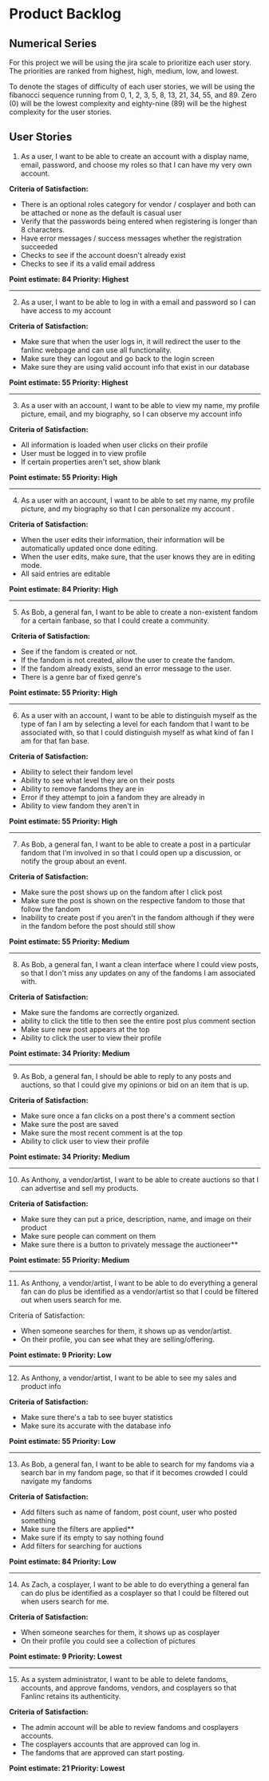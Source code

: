 # Product Backlog

## Numerical Series

For this project we will be using the jira scale to prioritize each user story. The priorities are ranked from highest, high, medium, low, and lowest.

To denote the stages of difficulty of each user stories, we will be using the fibanocci sequence running from 0, 1, 2, 3, 5, 8, 13, 21, 34, 55, and 89.
Zero (0) will be the lowest complexity and eighty-nine (89) will be the highest complexity for the user stories.

## User Stories 

1. As a user, I want to be able to create an account with a display name, email, password, and choose my roles so that I can have my very own account.

**Criteria of Satisfaction:**

* There is an optional roles category for vendor / cosplayer and both can be attached or none as the default is casual user
* Verify that the passwords being entered when registering is longer than 8 characters.
* Have error messages / success messages whether the registration succeeded
* Checks to see if the account doesn't already exist
* Checks to see if its a valid email address

**Point estimate: 84    Priority: Highest** 

---

2. As a user, I want to be able to log in with a email and password so I can have access to my account

**Criteria of Satisfaction:**

* Make sure that when the user logs in, it will redirect the user to the fanlinc webpage and can use all functionality.
* Make sure they can logout and go back to the login screen
* Make sure they are using valid account info that exist in our database

**Point estimate: 55    Priority: Highest** 

---

3. As a user with an account, I want to be able to view my name, my profile picture, email, and my biography, so I can observe my account info

**Criteria of Satisfaction:**

* All information is loaded when user clicks on their profile
* User must be logged in to view profile
* If certain properties aren't set, show blank

**Point estimate: 55    Priority: High** 

---


4. As a user with an account, I want to be able to set my name, my profile picture, and my biography so that I can personalize my account .

**Criteria of Satisfaction:**

* When the user edits their information, their information will be automatically updated once done editing.
* When the user edits, make sure, that the user knows they are in editing mode.
* All said entries are editable

**Point estimate: 84   Priority: High** 

---

5. As Bob, a general fan, I want to be able to create a non-existent fandom for a certain fanbase, so that I could create a community.

 **Criteria of Satisfaction:**

* See if the fandom is created or not.
* If the fandom is not created, allow the user to create the fandom.
* If the fandom already exists, send an error message to the user.
* There is a genre bar of fixed genre's

**Point estimate: 55  Priority: High** 

---

6. As a user with an account, I want to be able to distinguish myself as the type of fan I am by selecting a level for each fandom that I want to be associated with, so that I could distinguish myself as what kind of fan I am for that fan base.

**Criteria of Satisfaction:**

* Ability to select their fandom level
* Ability to see what level they are on their posts
* Ability to remove fandoms they are in
* Error if they attempt to join a fandom they are already in
* Ability to view fandom they aren't in

**Point estimate: 55  Priority: High** 

---

7. As Bob, a general fan, I want to be able to create a post in a particular fandom that I’m involved in so that I could open up a discussion, or notify the group about an event.

**Criteria of Satisfaction:**

* Make sure the post shows up on the fandom after I click post
* Make sure the post is shown on the respective fandom to those that follow the fandom
* Inability to create post if you aren't in the fandom although if they were in the fandom before the post should still show

**Point estimate: 55  Priority: Medium** 

---

8. As Bob, a general fan, I want a clean interface where I could view posts, so that I don't miss any updates on any of the fandoms I am associated with.

**Criteria of Satisfaction:**

* Make sure the fandoms are correctly organized.
* ability to click the title to then see the entire post plus comment section
* Make sure new post appears at the top
* Ability to click the user to view their profile

**Point estimate: 34  Priority: Medium** 

---

9. As Bob, a general fan, I should be able to reply to any posts and auctions, so that I could give my opinions or bid on an item that is up.

**Criteria of Satisfaction:**

* Make sure once a fan clicks on a post there's a comment section
* Make sure the post are saved
* Make sure the most recent comment is at the top
* Ability to click user to view their profile

**Point estimate: 34  Priority: Medium** 

---



10. As Anthony, a vendor/artist, I want to be able to create auctions so that I can advertise and sell my products.

**Criteria of Satisfaction:**

* Make sure they can put a price, description, name, and image on their product
* Make sure people can comment on them
* Make sure there is a button to privately message the auctioneer**

**Point estimate: 55  Priority: Medium** 

---



11. As Anthony, a vendor/artist, I want to be able to do everything a general fan can do plus be identified as a vendor/artist so that I could be filtered out when users search for me.

Criteria of Satisfaction:

* When someone searches for them, it shows up as vendor/artist.
* On their profile, you can see what they are selling/offering.

**Point estimate: 9  Priority: Low** 

---

12. As Anthony, a vendor/artist, I want to be able to see my sales and product info

**Criteria of Satisfaction:**

* Make sure there's a tab to see buyer statistics
* Make sure its accurate with the database info

**Point estimate: 55  Priority: Low** 

---

13. As Bob, a general fan, I want to be able to search for my fandoms via a search bar in my fandom page, so that if it becomes crowded I could navigate my fandoms

**Criteria of Satisfaction:**

* Add filters such as name of fandom, post count, user who posted something
* Make sure the filters are applied**
* Make sure if its empty to say nothing found
* Add filters for searching for auctions

**Point estimate: 84  Priority: Low** 

---

14. As Zach, a cosplayer, I want to be able to do everything a general fan can do plus be identified as a cosplayer so that I could be filtered out when users search for me.

**Criteria of Satisfaction:**

* When someone searches for them, it shows up as cosplayer
* On their profile you could see a collection of pictures

**Point estimate: 9  Priority: Lowest** 

---


15. As a system administrator, I want to be able to delete fandoms, accounts, and approve fandoms, vendors, and cosplayers so that Fanlinc retains its authenticity.

**Criteria of Satisfaction:**

* The admin account will be able to review fandoms and cosplayers accounts.
* The cosplayers accounts that are approved can log in.
* The fandoms that are approved can start posting.

**Point estimate: 21  Priority: Lowest** 
